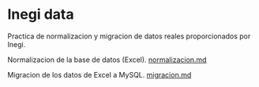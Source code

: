 # Inegi data

Practica de normalizacion y migracion de datos reales proporcionados por Inegi.

Normalizacion de la base de datos (Excel). [normalizacion.md](https://github.com/liquidlevels/backdos/blob/main/inegidatabase/normalizacion/README.md)

Migracion de los datos de Excel a MySQL. [migracion.md](https://github.com/liquidlevels/backdos/tree/main/inegidatabase/migracion/README.md)
